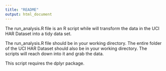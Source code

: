```yaml
---
title: "README"
output: html_document
---
```


The run_analysis.R file is an R script while will transform the data in the UCI HAR Dataset into a tidy data set.

The run_analysis.R file should be in your working directory.
The entire folder of the UCI HAR Dataset should also be in your working directory.  The scripts will reach down into it and grab the data.

This script requires the dplyr package.



